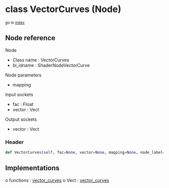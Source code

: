 # class VectorCurves (Node)

<sub>go to [index](/docs/index.md)</sub>

## Node reference

Node
 - Class name : VectorCurves
 - bl_idname : ShaderNodeVectorCurve

Node parameters
 - mapping

Input sockets
 - fac : Float
 - vector : Vect

Output sockets
 - vector : Vect

### Header

``` python
def VectorCurves(self, fac=None, vector=None, mapping=None, node_label=None, node_color=None):
```

## Implementations

o functions : [vector_curves](/docs/Shader_classes/GLOBAL.md#vector_curves)
o Vect : [vector_curves](/docs/Shader_classes/Vect.md#vector_curves)


